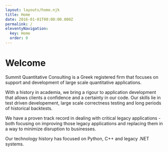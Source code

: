 ```yaml
---
layout: layouts/home.njk
title: Home
date: 2016-01-01T00:00:00.000Z
permalink: /
eleventyNavigation:
  key: Home
  order: 0
---
```

# Welcome

Summit Quantitative Consulting is a Greek registered firm that focuses on support and development of large scale quantitative applications.

With a history in academia, we bring a rigour to application development that allows clients a confidence and a certainty in our code. Our skills lie in test driven developement, large scale correctness testing and long periods of historical backtests.

We have a proven track record in dealing with critical legacy applications - both focusing on improving those legacy applications and replacing them in a way to minimize disruption to businesses.

Our technology history has focused on Python, C++ and legacy .NET systems.

